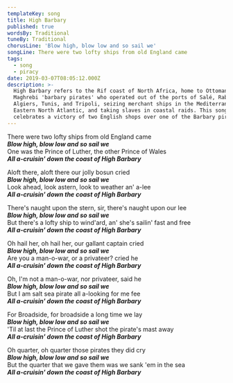 ```yaml
---
templateKey: song
title: High Barbary
published: true
wordsBy: Traditional
tuneBy: Traditional
chorusLine: 'Blow high, blow low and so sail we'
songLine: There were two lofty ships from old England came
tags:
  - song
  - piracy
date: 2019-03-07T08:05:12.000Z
description: >-
  High Barbary refers to the Rif coast of North Africa, home to Ottoman and
  Maghrebi 'barbary pirates' who operated out of the ports of Salé, Rabat,
  Algiers, Tunis, and Tripoli, seizing merchant ships in the Mediterranean and
  Eastern North Atlantic, and taking slaves in coastal raids. This song
  celebrates a victory of two English shops over one of the Barbary pirates.
---
```

There were two lofty ships from old England came\
***Blow high, blow low and so sail we***\
One was the Prince of Luther, the other Prince of Wales\
***All a-cruisin' down the coast of High Barbary*** 

Aloft there, aloft there our jolly bosun cried\
***Blow high, blow low and so sail we***\
Look ahead, look astern, look to weather an' a-lee\
***All a-cruisin' down the coast of High Barbary*** 

There's naught upon the stern, sir, there's naught upon our lee\
***Blow high, blow low and so sail we***\
But there's a lofty ship to wind'ard, an' she's sailin' fast and
free\
***All a-cruisin' down the coast of High Barbary*** 

Oh hail her, oh hail her, our gallant captain cried\
***Blow high, blow low and so sail we***\
Are you a man-o-war, or a privateer? cried he\
***All a-cruisin' down the coast of High Barbary*** 

Oh, I'm not a man-o-war, nor privateer, said he\
***Blow high, blow low and so sail we***\
But I am salt sea pirate all a-looking for me fee\
***All a-cruisin' down the coast of High Barbary*** 

For Broadside, for broadside a long time we lay\
***Blow high, blow low and so sail we***\
'Til at last the Prince of Luther shot the pirate's mast away\
***All a-cruisin' down the coast of High Barbary*** 

Oh quarter, oh quarter those pirates they did cry\
***Blow high, blow low and so sail we***\
But the quarter that we gave them was we sank 'em in the sea\
***All a-cruisin' down the coast of High Barbary*** 
